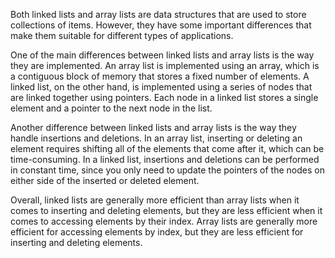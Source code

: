 Both linked lists and array lists are data structures that are used to store collections of items. However, they have some important differences that make them suitable for different types of applications.

One of the main differences between linked lists and array lists is the way they are implemented. An array list is implemented using an array, which is a contiguous block of memory that stores a fixed number of elements. A linked list, on the other hand, is implemented using a series of nodes that are linked together using pointers. Each node in a linked list stores a single element and a pointer to the next node in the list.

Another difference between linked lists and array lists is the way they handle insertions and deletions. In an array list, inserting or deleting an element requires shifting all of the elements that come after it, which can be time-consuming. In a linked list, insertions and deletions can be performed in constant time, since you only need to update the pointers of the nodes on either side of the inserted or deleted element.

Overall, linked lists are generally more efficient than array lists when it comes to inserting and deleting elements, but they are less efficient when it comes to accessing elements by their index. Array lists are generally more efficient for accessing elements by index, but they are less efficient for inserting and deleting elements.